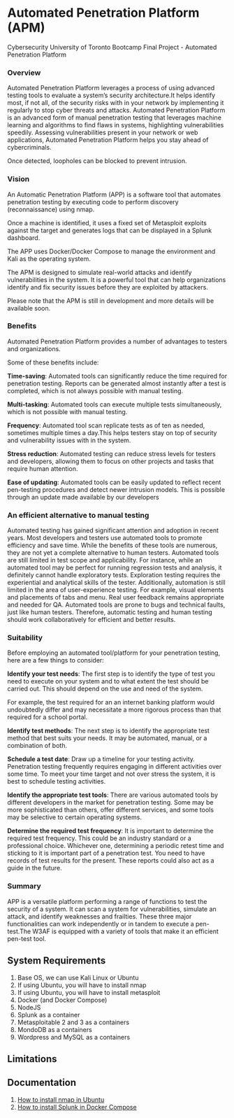 # Automated Penetration Platform (APM)
Cybersecurity University of Toronto Bootcamp Final Project - Automated Penetration Platform


### Overview
Automated Penetration Platform leverages a process of using advanced testing tools to
evaluate a system’s security architecture.It helps identify most, if not all, of the security
risks with in your network by implementing it regularly to stop cyber threats and attacks.
Automated Penetration Platform is an advanced form of manual penetration testing that
leverages machine learning and algorithms to find flaws in systems, highlighting
vulnerabilities speedily. Assessing vulnerabilities present in your network or web
applications, Automated Penetration Platform helps you stay ahead of cybercriminals.

Once detected, loopholes can be blocked to prevent intrusion.



### Vision

An Automatic Penetration Platform (APP) is a software tool
that automates penetration testing by executing code to
perform discovery (reconnaissance) using nmap.

Once a machine is identified, it uses a fixed set of Metasploit
exploits against the target
and generates logs that can be displayed in a Splunk dashboard.

The APP uses Docker/Docker Compose to manage the environment
and Kali as the operating system.

The APM is designed to simulate real-world attacks and identify
vulnerabilities in the system.
It is a powerful tool that can help organizations identify
and fix security issues before they are exploited by attackers.

Please note that the APM is still in development and
more details will be available soon.



### Benefits

Automated Penetration Platform provides a number of advantages to testers and organizations.

Some of these benefits include:

**Time-saving**:
Automated tools can significantly reduce the time required for penetration testing. Reports can be generated almost instantly after a test is completed, which is not always possible with manual testing.


**Multi-tasking**: Automated tools can execute multiple tests simultaneously,
which is not possible with manual testing.

**Frequency**: Automated tool scan replicate tests as of ten as needed, sometimes
multiple times a day.This helps testers stay on top of security and vulnerability
issues with in the system.

**Stress reduction**: Automated testing can reduce stress levels for testers and
developers, allowing them to focus on other projects and tasks that require
human attention.

**Ease of updating**: Automated tools can be easily updated to reflect recent
pen-testing procedures and detect newer intrusion models. This is possible
through an update made available by our developers



### An efficient alternative to manual testing
Automated testing has gained significant attention and adoption in recent years. Most developers and testers use automated tools to promote efficiency and save time. While the benefits of these tools are numerous, they are not yet a complete alternative to human testers. Automated tools are still limited in test scope and applicability. For instance, while an automated tool may be perfect for running regression tests and analysis, it definitely cannot handle exploratory tests. Exploration testing requires the experiential and analytical skills of the tester. Additionally, automation is still limited in the area of user-experience testing. For example, visual elements and placements of tabs and menu. Real user feedback remains appropriate and needed for QA. Automated tools are prone to bugs and technical faults, just like human testers. Therefore, automatic testing and human testing should work collaboratively for efficient and better results.



### Suitability

Before employing an automated tool/platform for your penetration testing, here are a few things to consider:

**Identify your test needs**:
The first step is to identify the type of test you need to execute on your system and to what extent the test should be carried out.
This should depend on the use and need of the system.

For example, the test required for an
an internet banking platform would undoubtedly differ and may necessitate a more rigorous process than that required for a school portal.


**Identify test methods**: The next
step is to identify the appropriate test method that best suits your needs.
It may be automated, manual, or a combination of both.

**Schedule a test date**:
Draw up a timeline for your testing activity.
Penetration testing  frequently requires engaging in different activities
over some time.
To meet your time target and not over stress the system, it is best to schedule
testing activities.

**Identify the appropriate test tools**:
There are various automated tools by different developers in the market for penetration testing.
Some may be more sophisticated than others, offer different services,
and some tools may be selective to certain operating systems.

**Determine the required test frequency**: It is important to determine the
required test frequency.
This could be an industry standard or a professional choice.
Whichever one, determining a periodic retest time and sticking
to it is important part of a penetration test.
You need to have records of test results for the
present.
These reports could also act as a guide in the future.


### Summary
APP is a versatile platform performing a range of functions to test the security of a system. It can scan a system for vulnerabilities, simulate an attack, and identify weaknesses and frailties. These three major functionalities can work independently or in tandem to execute a pen-test.The W3AF is equipped with a variety of tools that make it an efficient pen-test tool.


## System Requirements
1. Base OS, we can use Kali Linux or Ubuntu
2. If using Ubuntu, you will have to install nmap
3. If using Ubuntu, you will have to install metasploit
4. Docker (and Docker Compose)
5. NodeJS
6. Splunk as a container
7. Metasploitable 2 and 3 as a containers
8. MondoDB as a containers
9. Wordpress and MySQL as a containers


## Limitations


## Documentation
1. [How to install nmap in Ubuntu](/docs/how_install_nmap_in_ubuntu.md)
2. [How to install Splunk in Docker Compose](/docs/how_to_install_splunk_in_docker.md)
